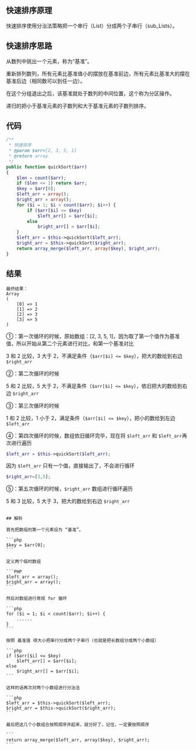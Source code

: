 ## 快速排序原理

快速排序使用分治法策略把一个串行（List）分成两个子串行（sub_Lists）。

## 快速排序思路

从数列中挑出一个元素，称为“基准”。

重新排列数列，所有元素比基准值小的摆放在基准前边，所有元素比基准大的摆在基准后边（相同数可以到任一边）。

在这个分组退出之后，该基准就处于数列的中间位置，这个称为分区操作。

递归的把小于基准元素的子数列和大于基准元素的子数列排序。

## 代码

```php
/**
 * 快速排序
 * @param $arr=[2, 3, 5, 1]
 * @return array
 */
public function quickSort($arr)
{
    $len = count($arr);
    if ($len <= 1) return $arr;
    $key = $arr[0];
    $left_arr = array();
    $right_arr = array();
    for ($i = 1; $i < count($arr); $i++) {
        if ($arr[$i] <= $key)
            $left_arr[] = $arr[$i];
        else
            $right_arr[] = $arr[$i];
    }
    $left_arr = $this->quickSort($left_arr);
    $right_arr = $this->quickSort($right_arr);
    return array_merge($left_arr, array($key), $right_arr);
}
```

## 结果

```
最终结果：
Array
(
    [0] => 1
    [1] => 2
    [2] => 3
    [3] => 5
)
```

①：第一次循环的时候，原始数组：[2, 3, 5, 1]，因为取了第一个值作为基准值，所以开始从第二个元素进行对比，和第一个基准对比

3 和 2 比较，3 大于 2，不满足条件（`$arr[$i] <= $key`），把大的数给到右边 `$right_arr`

②：第二次循环的时候

5 和 2 比较，5 大于 2，不满足条件（`$arr[$i] <= $key`），依旧把大的数给到右边 `$right_arr`

③：第三次循环的时候

1 和 2 比较，1 小于 2，满足条件（`$arr[$i] <= $key`），把小的数给到左边 `$left_arr`

④：第四次循环的时候，数组依旧循环完毕，现在将 `$left_arr` 和 `$left_arr`再次进行遍历

```php
$left_arr = $this->quickSort($left_arr);
```

因为 `$left_arr` 只有一个值，直接输出了，不会进行循环

```php
$right_arr=[3,5];
```

⑤：第五次循环的时候，`$right_arr`  数组进行循环遍历

5 和 3 比较，5 大于 3，把大的数给到右边 `$right_arr`

~~~~待优化

## 解析

首先把数组的第一个元素设为 “基准”。

```php
$key = $arr[0];
```

定义两个临时数组

```PHP
$left_arr = array();
$right_arr = array();
```

然后对数组进行常规 for 循环

```php
for ($i = 1; $i < count($arr); $i++) {
    ......
}
```

按照 基准值 得大小把串行分成两个子串行（也就是把长数组分成两个小数组）

```php
if ($arr[$i] <= $key)
    $left_arr[] = $arr[$i];
else
    $right_arr[] = $arr[$i];
```

这样的话再次对两个小数组进行分治法

```php
$left_arr = $this->quickSort($left_arr);
$right_arr = $this->quickSort($right_arr);
```

最后把这几个小数组合按照顺序并起来，就分好了，记住，一定要按照顺序

```
return array_merge($left_arr, array($key), $right_arr);
```